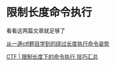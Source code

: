 # 限制长度命令执行

看看这两篇文章就足够了

[从一道ctf题目学到的绕过长度执行命令姿势](https://xz.aliyun.com/t/2748#toc-2)

[CTF | 限制长度下的命令执行 技巧汇总](https://miaotony.xyz/2021/01/31/CTF_web_CommandExecutionLimitedLength/)



